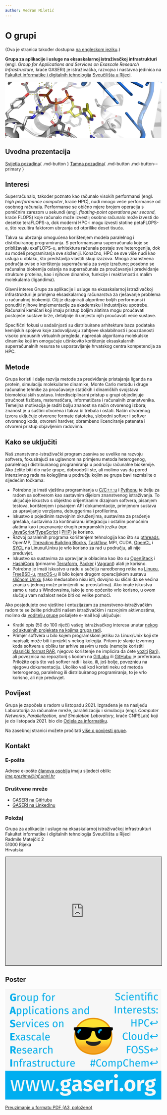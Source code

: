 ```yaml
---
author: Vedran Miletić
---
```


# O grupi

(Ova je stranica također dostupna [na engleskom jeziku](../en/index.md).)

**Grupa za aplikacije i usluge na eksaskalarnoj istraživačkoj infrastrukturi** (engl. *Group for Applications and Services on Exascale Research Infrastructure*, kraće GASERI) je istraživačka, razvojna i nastavna jedinica na [Fakultet informatike i digitalnih tehnologija](https://www.inf.uniri.hr/) [Sveučilišta u Rijeci](https://uniri.hr/).

![Rev1 Ternary Complex with dTTP and Ca2+ (7T18) binding site](../images/7t18-binding-site.webp)

## Uvodna prezentacija

[Svijetla pozadina](https://files.group.miletic.net/GASERI-Introductory-presentation-light-background.pdf){ .md-button } [Tamna pozadina](https://files.group.miletic.net/GASERI-Introductory-presentation-dark-background.pdf){ .md-button .md-button--primary }

## Interesi

Superračunalo, također poznato kao računalo visokih performansi (engl. *high performance computer*, kraće HPC), nudi mnogo veće performanse od osobnog računala. Performanse se obično mjere brojem operacija s pomičnim zarezom u sekundi (engl. *floating-point operations per second*, kraće FLOPS) koje računalo može izvesti; osobno računalo može izvesti do desetke teraFLOPS-a, dok moderni HPC-i mogu izvesti stotine petaFLOPS-a, što rezultira faktorom ubrzanja od otprilike deset tisuća.

Takva su ubrzanja omogućena korištenjem modela paralelnog i distribuiranog programiranja. S performansama superračunala koje se približavaju exaFLOPS-u, arhitektura računala postaje sve heterogenija, dok su modeli programiranja sve složeniji. Konačno, HPC se sve više nudi kao usluga u oblaku, što predstavlja vlastiti skup izazova. Mnoga znanstvena područja ovise o korištenju superračunala za svoje izračune; posebno se računalna biokemija oslanja na superračunala za proučavanje i predviđanje strukture proteina, kao i njihove dinamike, funkcije i reaktivnosti s malim molekulama (ligandima).

Glavni interes Grupe za aplikacije i usluge na eksaskalarnoj istraživačkoj infrastrukturi je primjena eksaskalarnog računarstva za rješavanje problema u računalnoj biokemiji. Cilj je dizajnirati algoritme boljih performansi i ponuditi njihove implementacije za akademsku i industrijsku upotrebu. Računalni kemičari koji imaju pristup boljim alatima mogu proučavati postojeće sustave brže, detaljnije ili umjesto njih proučavati veće sustave.

Specifični fokusi u sadašnjosti su distribuirane arhitekture baza podataka kemijskih spojeva koje zadovoljavaju zahtjeve skalabilnosti i pouzdanosti visoko propusnih virtualnih pregleda, napredak algoritama molekulske dinamike koji im omogućuje učinkovito korištenje eksaskalarnih superračunalnih resursa te uspostavljanje hrvatskog centra kompetencija za HPC.

## Metode

Grupa koristi i dalje razvija metode za predviđanje pristajanja liganda na protein, simulaciju molekularne dinamike, Monte Carlo metodu i druge računalne tehnike za proučavanje statičkih i dinamičkih svojstava biomolekulskih sustava. Interdisciplinarni pristup u grupi objedinjuje stručnost fizičara, matematičara, informatičara i računalnih znanstvenika. Temeljna motivacija je raditi bolju znanost na način otvorenog izbora; znanost je u suštini otvorena i takva bi trebala i ostati. Način otvorenog izvora uključuje otvorene formate datoteka, slobodni softver i softver otvorenog koda, otvoreni hardver, obrambeno licenciranje patenata i otvoreni pristup objavljenim radovima.

## Kako se uključiti

Naš znanstveno-istraživački program zasniva se uvelike na razvoju softvera, fokusirajući se uglavnom na primjenu metoda heterogenog, paralelnog i distribuiranog programiranja u području računalne biokemije. Ako želite biti dio naše grupe, dobrodošli ste, ali molimo vas da pored intenzivnog rada na kolegijima u području kojim se grupa bavi razmislite o sljedećim točkama:

- Potrebno je imati vještinu programiranja u [C/C++-u](https://cppreference.com/) i [Pythonu](https://www.python.org/) te želju za radom sa softverom kao sastavnim dijelom znanstvenog istraživanja. To uključuje iskustvo s objektno orijentiranim dizajnom softvera, pisanjem testova, korištenjem i pisanjem API dokumentacije, primjenom sustava za upravljanje verzijama, debuggerima i profilerima.
- Iskustvo s pojedinim razvojnim okruženjima, sustavima za praćenje grešaka, sustavima za kontinuiranu integraciju i ostalim pomoćnim alatima kao i poznavanje drugih programskih jezika (npr. [JavaScript](https://javascript.info/)/[TypeScript](https://www.typescriptlang.org/) i [PHP](https://www.php.net/)) je korisno.
- Razvoj paralelnih programa korištenjem tehnologija kao što su [pthreads](https://en.wikipedia.org/wiki/POSIX_Threads), OpenMP, [Threading Building Blocks](https://software.intel.com/content/www/us/en/develop/tools/oneapi/components/onetbb.html), [Taskflow](https://taskflow.github.io/), MPI, CUDA, [OpenCL](https://www.khronos.org/opencl/) i [SYCL](https://www.khronos.org/sycl/) na Linuxu/Unixu je vrlo korisno za rad u području, ali nije preduvjet.
- Iskustvo sa sustavima za upravljanje oblacima kao što su [OpenStack](https://www.openstack.org/) i [HashiCorp](https://www.hashicorp.com/) (primarno [Terraform](https://www.terraform.io/), [Packer](https://www.packer.io/) i [Vagrant](https://www.vagrantup.com/)) alati je korisno.
- Potrebno je imati iskustvo u radu u sučelju naredbenog retka na [Linuxu](https://www.linux.com/), [FreeBSD-u](https://www.freebsd.org/), [macOS-u](https://www.apple.com/macos/) ili bilo kojem drugom operacijskom sustavu [sličnom Unixu](https://www.pcmag.com/encyclopedia/term/unix-like) (iako međusobno nisu isti, dovojno su slični da se većina znanja s jednog može primijeniti na preostalima). Ako imate iskustva samo u radu s Windowsima, iako je ono općenito vrlo korisno, u ovom slučaju vam nažalost neće biti od velike pomoći.

Ako posjedujete ove vještine i entuzijazam za znanstveno-istraživačkim radom te se želite pridružiti našem istraživačkim i razvojnim aktivnostima, molimo da [voditelju grupe](ljudi.md) pošaljete e-mail koji uključuje:

- Kratki opis (50 do 100 riječi) vašeg istraživačkog interesa unutar [nekog od aktualnih projekata na kojima grupa radi](istrazivanje-i-razvoj.md).
- Primjer softvera u bilo kojem programskom jeziku za Linux/Unix koji ste napisali; može biti i projekt s nekog kolegija. Pritom je slanje izvornog koda softvera u obliku tar arhive sasvim u redu (nemojte koristiti [vlasnički format RAR](https://en.wikipedia.org/wiki/RAR_(file_format)), njegovo korištenje ne implicira da ćete [voziti](https://youtu.be/_uOoV0mtX3E) [Rari](https://youtu.be/vL2Ja5uMhnk)), ali poveznica na repozitorij s kodom na [GitLabu](https://about.gitlab.com/) ili [GitHubu](https://github.com/) je preferirana. Priložite opis što vaš softver radi i kako, ili, još bolje, poveznicu na njegovu dokumentaciju. Ukoliko vaš kod koristi neku od metoda heterogenog, paralelnog ili distribuiranog programiranja, to je vrlo korisno, ali nije preduvjet.

## Povijest

Grupa je započela s radom u listopadu 2021. Izgrađena je na nasljeđu Laboratorija za računalne mreže, paralelizaciju i simulaciju (engl. *Computer Networks, Parallelization, and Simulation Laboratory*, kraće CNPSLab) koji je do listopada 2021. bio dio [Odjela za informatiku](https://www.inf.uniri.hr/).

Na zasebnoj stranici možete pročitati [više o povijesti grupe](povijest.md).

## Kontakt

### E-pošta

Adrese e-pošte [članova osoblja](ljudi.md#osoblje) imaju sljedeći oblik: *ime.prezime@inf.uniri.hr*

### Društvene mreže

- [GASERI na GitHubu](https://github.com/gaseri)
- [GASERI na LinkedInu](https://www.linkedin.com/company/gaseri)

### Položaj

Grupa za aplikacije i usluge na eksaskalarnoj istraživačkoj infrastrukturi  
Fakultet informatike i digitalnih tehnologija Sveučilišta u Rijeci  
Radmile Matejčić 2  
51000 Rijeka  
Hrvatska

<iframe src="https://www.openstreetmap.org/export/embed.html?bbox=14.465005695819857%2C45.32756626493193%2C14.46918457746506%2C45.32927471428796&amp;layer=mapnik&amp;marker=45.32842049605121%2C14.467095136642456" style="border: 1px solid black; width: 100%; height: 25em"></iframe>

## Poster

![GASERI poster](../images/gaseri-poster.webp)

[Preuzimanje u formatu PDF (A3, položeno)](../images/gaseri-poster.pdf)

